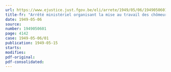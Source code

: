 ```yaml
---
url: https://www.ejustice.just.fgov.be/eli/arrete/1949/05/06/1949050601/justel
title-fr: "Arrêté ministériel organisant la mise au travail des chômeurs par les provinces, les communes et les établissements publics (abrogé par AR 20-03-1956, art. 11)"
date: 1949-05-06
source:
number: 1949050601
page: 4142
case: 1949-05-06/01
publication: 1949-05-15
starts:
modifies:
pdf-original:
pdf-consolidated:
---
```


